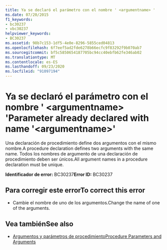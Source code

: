 ```yaml
---
title: Ya se declaró el parámetro con el nombre ' <argumentname> '
ms.date: 07/20/2015
f1_keywords:
- bc30237
- vbc30237
helpviewer_keywords:
- BC30237
ms.assetid: 98b7c153-1df5-4e0e-8296-5855ced04813
ms.openlocfilehash: 6f7eef5ad2fde6278b66ecfc9f83292f9b070ab7
ms.sourcegitcommit: bf5c5850654187705bc94cc40ebfb62fe346ab02
ms.translationtype: MT
ms.contentlocale: es-ES
ms.lasthandoff: 09/23/2020
ms.locfileid: "91097194"
---
```

# <a name="parameter-already-declared-with-name-argumentname"></a><span data-ttu-id="b0a2f-102">Ya se declaró el parámetro con el nombre ' \<argumentname> '</span><span class="sxs-lookup"><span data-stu-id="b0a2f-102">Parameter already declared with name '\<argumentname>'</span></span>

<span data-ttu-id="b0a2f-103">Una declaración de procedimiento define dos argumentos con el mismo nombre.</span><span class="sxs-lookup"><span data-stu-id="b0a2f-103">A procedure declaration defines two arguments with the same name.</span></span> <span data-ttu-id="b0a2f-104">Todos los nombres de argumento de una declaración de procedimiento deben ser únicos.</span><span class="sxs-lookup"><span data-stu-id="b0a2f-104">All argument names in a procedure declaration must be unique.</span></span>  
  
 <span data-ttu-id="b0a2f-105">**Identificador de error:** BC30237</span><span class="sxs-lookup"><span data-stu-id="b0a2f-105">**Error ID:** BC30237</span></span>  
  
## <a name="to-correct-this-error"></a><span data-ttu-id="b0a2f-106">Para corregir este error</span><span class="sxs-lookup"><span data-stu-id="b0a2f-106">To correct this error</span></span>  
  
- <span data-ttu-id="b0a2f-107">Cambie el nombre de uno de los argumentos.</span><span class="sxs-lookup"><span data-stu-id="b0a2f-107">Change the name of one of the arguments.</span></span>  
  
## <a name="see-also"></a><span data-ttu-id="b0a2f-108">Vea también</span><span class="sxs-lookup"><span data-stu-id="b0a2f-108">See also</span></span>

- [<span data-ttu-id="b0a2f-109">Argumentos y parámetros de procedimiento</span><span class="sxs-lookup"><span data-stu-id="b0a2f-109">Procedure Parameters and Arguments</span></span>](../programming-guide/language-features/procedures/procedure-parameters-and-arguments.md)
